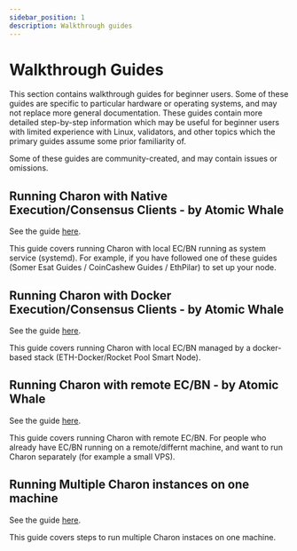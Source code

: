 ```yaml
---
sidebar_position: 1
description: Walkthrough guides
---
```


# Walkthrough Guides

This section contains walkthrough guides for beginner users. Some of these guides are specific to particular hardware or operating systems, and may not replace more general documentation. These guides contain more detailed step-by-step information which may be useful for beginner users with limited experience with Linux, validators, and other topics which the primary guides assume some prior familiarity of. 

Some of these guides are community-created, and may contain issues or omissions.

## Running Charon with Native Execution/Consensus Clients - by Atomic Whale

See the guide [here](https://github.com/atomicwhale/obol-guides/blob/main/charon_local-native.md).

This guide covers running Charon with local EC/BN running as system service (systemd). For example, if you have followed one of these guides (Somer Esat Guides / CoinCashew Guides / EthPilar) to set up your node.

## Running Charon with Docker Execution/Consensus Clients - by Atomic Whale

See the guide [here](https://github.com/atomicwhale/obol-guides/blob/main/charon_local-docker.md).

This guide covers running Charon with local EC/BN managed by a docker-based stack (ETH-Docker/Rocket Pool Smart Node).

## Running Charon with remote EC/BN - by Atomic Whale

See the guide [here](https://github.com/atomicwhale/obol-guides/blob/main/charon_remote.md).

This guide covers running Charon with remote EC/BN. For people who already have EC/BN running on a remote/differnt machine, and want to run Charon separately (for example a small VPS).

## Running Multiple Charon instances on one machine 

See the guide [here](https://github.com/atomicwhale/obol-guides/blob/main/charon_multiple.md).

This guide covers steps to run multiple Charon instaces on one machine.
